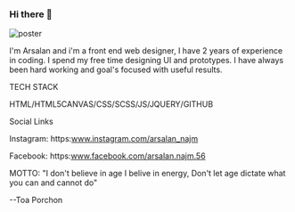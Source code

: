 ### Hi there 👋

![poster](https://user-images.githubusercontent.com/64060848/106156698-7ecd2500-619f-11eb-9701-7eafd0bc3acb.JPEG)



I'm Arsalan and i'm a front end web designer, I have 2 years of experience in coding.
I spend my free time designing UI and prototypes.
I have always been hard working and goal's focused with useful results.







TECH STACK

HTML/HTML5CANVAS/CSS/SCSS/JS/JQUERY/GITHUB


Social Links

Instagram: https:www.instagram.com/arsalan_najm

Facebook: https:www.facebook.com/arsalan.najm.56


MOTTO: "I don't believe in age I belive in energy, Don't let age dictate what you can and cannot do"

--Toa Porchon
